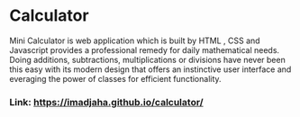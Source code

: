 # Calculator

Mini Calculator is web application which is built by HTML , CSS and Javascript provides a professional remedy for daily mathematical needs. Doing additions, subtractions, multiplications or divisions have never been this easy with its modern design that offers an instinctive user interface and everaging the power of classes for efficient functionality.

### Link:  https://imadjaha.github.io/calculator/
